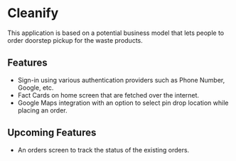# Cleanify

This application is based on a potential business model that lets people to order doorstep pickup for the waste products.


## Features
- Sign-in using various authentication providers such as Phone Number, Google, etc.
- Fact Cards on home screen that are fetched over the internet.
- Google Maps integration with an option to select pin drop location while placing an order. 

## Upcoming Features
- An orders screen to track the status of the existing orders.
